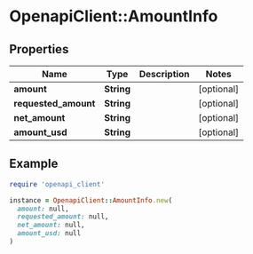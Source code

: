 # OpenapiClient::AmountInfo

## Properties

| Name | Type | Description | Notes |
| ---- | ---- | ----------- | ----- |
| **amount** | **String** |  | [optional] |
| **requested_amount** | **String** |  | [optional] |
| **net_amount** | **String** |  | [optional] |
| **amount_usd** | **String** |  | [optional] |

## Example

```ruby
require 'openapi_client'

instance = OpenapiClient::AmountInfo.new(
  amount: null,
  requested_amount: null,
  net_amount: null,
  amount_usd: null
)
```

